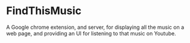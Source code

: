 FindThisMusic
=============

A Google chrome extension, and server, for displaying all the music on a web page, and providing an UI for listening to that music on Youtube.
